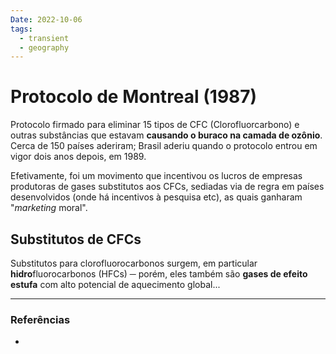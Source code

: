 ```yaml
---
Date: 2022-10-06
tags:
  - transient
  - geography
---
```

# Protocolo de Montreal (1987)
Protocolo firmado para eliminar 15 tipos de CFC (Clorofluorcarbono) e outras substâncias que estavam **causando o buraco na camada de ozônio**. Cerca de 150 países aderiram; Brasil aderiu quando o protocolo entrou em vigor dois anos depois, em 1989.

Efetivamente, foi um movimento que incentivou os lucros de empresas produtoras de gases substitutos aos CFCs, sediadas via de regra em países desenvolvidos (onde há incentivos à pesquisa etc), as quais ganharam "*marketing* moral". 

## Substitutos de CFCs
Substitutos para clorofluorocarbonos surgem, em particular **hidro**fluorocarbonos (HFCs) ─ porém, eles também são **gases de efeito estufa** com alto potencial de aquecimento global... 


---
### Referências
- 
